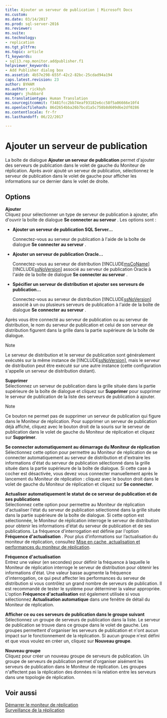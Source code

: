 ```yaml
---
title: Ajouter un serveur de publication | Microsoft Docs
ms.custom: 
ms.date: 03/14/2017
ms.prod: sql-server-2016
ms.reviewer: 
ms.suite: 
ms.technology:
- replication
ms.tgt_pltfrm: 
ms.topic: article
f1_keywords:
- sql13.rep.monitor.addpublisher.f1
helpviewer_keywords:
- Add Publisher dialog box
ms.assetid: 4b57e298-655f-42c2-82bc-25cdad94a194
caps.latest.revision: 23
author: BYHAM
ms.author: rickbyh
manager: jhubbard
ms.translationtype: Human Translation
ms.sourcegitcommit: f3481fcc2bb74eaf93182e6cc58f5a06666e10f4
ms.openlocfilehash: 86d2654bba26b7bcd1a5c758b8d609d6e2df0286
ms.contentlocale: fr-fr
ms.lasthandoff: 06/22/2017

---
```

# <a name="add-publisher"></a>Ajouter un serveur de publication
  La boîte de dialogue **Ajouter un serveur de publication** permet d'ajouter des serveurs de publication dans le volet de gauche du Moniteur de réplication. Après avoir ajouté un serveur de publication, sélectionnez le serveur de publication dans le volet de gauche pour afficher les informations sur ce dernier dans le volet de droite.  
  
## <a name="options"></a>Options  
 **Ajouter**  
 Cliquez pour sélectionner un type de serveur de publication à ajouter, afin d'ouvrir la boîte de dialogue **Se connecter au serveur** . Les options sont :  
  
-   **Ajouter un serveur de publication SQL Server...**  
  
     Connectez-vous au serveur de publication à l'aide de la boîte de dialogue **Se connecter au serveur** .  
  
-   **Ajouter un serveur de publication Oracle...**  
  
     Connectez-vous au serveur de distribution [!INCLUDE[msCoName](../../includes/msconame-md.md)] [!INCLUDE[ssNoVersion](../../includes/ssnoversion-md.md)] associé au serveur de publication Oracle à l'aide de la boîte de dialogue **Se connecter au serveur** .  
  
-   **Spécifier un serveur de distribution et ajouter ses serveurs de publication…**  
  
     Connectez-vous au serveur de distribution [!INCLUDE[ssNoVersion](../../includes/ssnoversion-md.md)] associé à un ou plusieurs serveurs de publication à l'aide de la boîte de dialogue **Se connecter au serveur** .  
  
 Après vous être connecté au serveur de publication ou au serveur de distribution, le nom du serveur de publication et celui de son serveur de distribution figurent dans la grille dans la partie supérieure de la boîte de dialogue.  
  
> [!NOTE]  
>  Le serveur de distribution et le serveur de publication sont généralement exécutés sur la même instance de [!INCLUDE[ssNoVersion](../../includes/ssnoversion-md.md)], mais le serveur de distribution peut être exécuté sur une autre instance (cette configuration s'appelle un serveur de distribution distant).  
  
 **Supprimer**  
 Sélectionnez un serveur de publication dans la grille située dans la partie supérieure de la boîte de dialogue et cliquez sur **Supprimer** pour supprimer le serveur de publication de la liste des serveurs de publication à ajouter.  
  
> [!NOTE]  
>  Ce bouton ne permet pas de supprimer un serveur de publication qui figure dans le Moniteur de réplication. Pour supprimer un serveur de publication déjà affiché, cliquez avec le bouton droit de la souris sur le serveur de publication dans le volet de gauche du Moniteur de réplication et cliquez sur **Supprimer**.  
  
 **Se connecter automatiquement au démarrage du Moniteur de réplication**  
 Sélectionnez cette option pour permettre au Moniteur de réplication de se connecter automatiquement au serveur de distribution et d'extraire les informations d'état du serveur de publication sélectionné dans la grille située dans la partie supérieure de la boîte de dialogue. Si cette case à cocher est désactivée, vous devez vous connecter manuellement après le lancement du Moniteur de réplication : cliquez avec le bouton droit dans le volet de gauche du Moniteur de réplication et cliquez sur **Se connecter**.  
  
 **Actualiser automatiquement le statut de ce serveur de publication et de ses publications**  
 Sélectionnez cette option pour permettre au Moniteur de réplication d'actualiser l'état du serveur de publication sélectionné dans la grille située dans la partie supérieure de la boîte de dialogue. Si cette option est sélectionnée, le Moniteur de réplication interroge le serveur de distribution pour obtenir les informations d'état du serveur de publication et de ses publications. La fréquence d'interrogation est définie par l'option **Fréquence d'actualisation** . Pour plus d’informations sur l’actualisation du moniteur de réplication, consultez [Mise en cache, actualisation et performances du moniteur de réplication](../../relational-databases/replication/monitor/caching-refresh-and-replication-monitor-performance.md).  
  
 **Fréquence d'actualisation**  
 Entrez une valeur (en secondes) pour définir la fréquence à laquelle le Moniteur de réplication interroge le serveur de distribution pour obtenir les informations d'état. Une valeur basse augmente la fréquence d'interrogation, ce qui peut affecter les performances du serveur de distribution si vous contrôlez un grand nombre de serveurs de publication. Il est recommandé de tester le système pour déterminer la valeur appropriée. L'option **Fréquence d'actualisation** est également utilisée si vous sélectionnez **Actualisation automatique** dans une fenêtre de détail du Moniteur de réplication.  
  
 **Afficher ce ou ces serveurs de publication dans le groupe suivant**  
 Sélectionnez un groupe de serveurs de publication dans la liste. Le serveur de publication se trouve dans ce groupe dans le volet de gauche. Les groupes permettent d'organiser les serveurs de publication et n'ont aucun impact sur le fonctionnement de la réplication. Si aucun groupe n'est défini et que vous voulez en créer un, cliquez sur **Nouveau groupe**.  
  
 **Nouveau groupe**  
 Cliquez pour créer un nouveau groupe de serveurs de publication. Un groupe de serveurs de publication permet d'organiser aisément les serveurs de publication dans le Moniteur de réplication. Les groupes n'affectent pas la réplication des données ni la relation entre les serveurs dans une topologie de réplication.  
  
## <a name="see-also"></a>Voir aussi  
 [Démarrer le moniteur de réplication](../../relational-databases/replication/monitor/start-the-replication-monitor.md)   
 [Surveillance de la réplication](../../relational-databases/replication/monitor/monitoring-replication-overview.md)  
  
  

